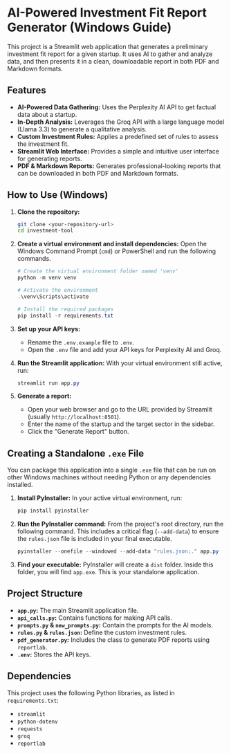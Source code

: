 # AI-Powered Investment Fit Report Generator (Windows Guide)

This project is a Streamlit web application that generates a preliminary investment fit report for a given startup. It uses AI to gather and analyze data, and then presents it in a clean, downloadable report in both PDF and Markdown formats.

## Features

- **AI-Powered Data Gathering:** Uses the Perplexity AI API to get factual data about a startup.
- **In-Depth Analysis:** Leverages the Groq API with a large language model (Llama 3.3) to generate a qualitative analysis.
- **Custom Investment Rules:** Applies a predefined set of rules to assess the investment fit.
- **Streamlit Web Interface:** Provides a simple and intuitive user interface for generating reports.
- **PDF & Markdown Reports:** Generates professional-looking reports that can be downloaded in both PDF and Markdown formats.

## How to Use (Windows)

1.  **Clone the repository:**
    ```bash
    git clone <your-repository-url>
    cd investment-tool
    ```

2.  **Create a virtual environment and install dependencies:**
    Open the Windows Command Prompt (`cmd`) or PowerShell and run the following commands.
    ```powershell
    # Create the virtual environment folder named 'venv'
    python -m venv venv

    # Activate the environment
    .\venv\Scripts\activate

    # Install the required packages
    pip install -r requirements.txt
    ```

3.  **Set up your API keys:**
    - Rename the `.env.example` file to `.env`.
    - Open the `.env` file and add your API keys for Perplexity AI and Groq.

4.  **Run the Streamlit application:**
    With your virtual environment still active, run:
    ```powershell
    streamlit run app.py
    ```

5.  **Generate a report:**
    - Open your web browser and go to the URL provided by Streamlit (usually `http://localhost:8501`).
    - Enter the name of the startup and the target sector in the sidebar.
    - Click the "Generate Report" button.

## Creating a Standalone `.exe` File

You can package this application into a single `.exe` file that can be run on other Windows machines without needing Python or any dependencies installed.

1.  **Install PyInstaller:**
    In your active virtual environment, run:
    ```powershell
    pip install pyinstaller
    ```

2.  **Run the PyInstaller command:**
    From the project's root directory, run the following command. This includes a critical flag (`--add-data`) to ensure the `rules.json` file is included in your final executable.
    ```powershell
    pyinstaller --onefile --windowed --add-data "rules.json;." app.py
    ```

3.  **Find your executable:**
    PyInstaller will create a `dist` folder. Inside this folder, you will find `app.exe`. This is your standalone application.


## Project Structure

- **`app.py`:** The main Streamlit application file.
- **`api_calls.py`:** Contains functions for making API calls.
- **`prompts.py` & `new_prompts.py`:** Contain the prompts for the AI models.
- **`rules.py` & `rules.json`:** Define the custom investment rules.
- **`pdf_generator.py`:** Includes the class to generate PDF reports using `reportlab`.
- **`.env`:** Stores the API keys.

## Dependencies

This project uses the following Python libraries, as listed in `requirements.txt`:
- `streamlit`
- `python-dotenv`
- `requests`
- `groq`
- `reportlab`
